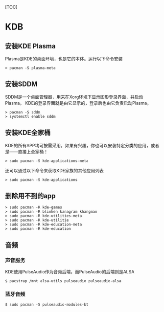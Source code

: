 [TOC]

# KDB
## 安装KDE Plasma
Plasma是KDE的桌面环境，也是它的本体。运行以下命令安装
```
> pacman -S plasma-meta
```

## 安装SDDM
SDDM是一个桌面管理器，用来在Xorg环境下显示图形登录界面，并启动Plasma。
KDE的登录界面就是由它显示的，登录后也由它负责启动Plasma。
```
> pacman -S sddm
> systemctl enable sddm
```

## 安装KDE全家桶
KDE的所有APP均可按需采用。如果有兴趣，你也可以安装特定分类的应用，或者是——直接上全家桶！
```
> sudo pacman -S kde-applications-meta
```
还可以通过以下命令来获取KDE家族的其他应用列表
```
> sudo pacman -S kde-applications
```

## 删除用不到的app
```
> sudo pacman -R kde-games
> sudo pacman -R blinken kanagram khangman
> sudo pacman -R kde-utilities-meta
> sudo pacman -R kde-utilitie
> sudo pacman -R kde-education-meta
> sudo pacman -R kde-education
```

## 音频
### 声音服务
KDE使用PulseAudio作为音频后端，而PulseAudio的后端则是ALSA
```
$ pacstrap /mnt alsa-utils pulseaudio pulseaudio-alsa
```
### 蓝牙音频
```
$ sudo pacman -S pulseaudio-modules-bt
```